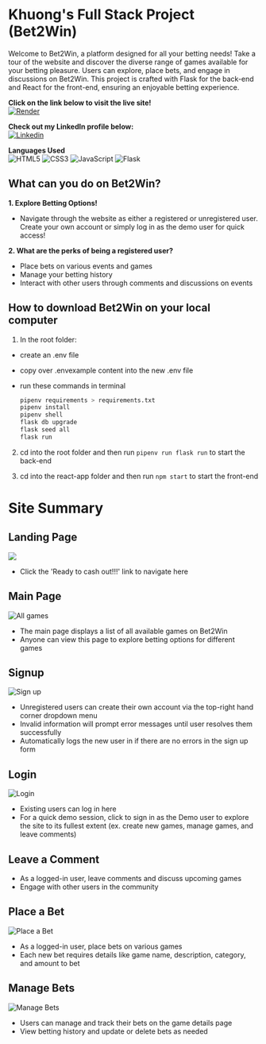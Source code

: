 # Khuong's Full Stack Project (Bet2Win)

Welcome to Bet2Win, a platform designed for all your betting needs! Take a tour of the website and discover the diverse range of games available for your betting pleasure. Users can explore, place bets, and engage in discussions on Bet2Win. This project is crafted with Flask for the back-end and React for the front-end, ensuring an enjoyable betting experience.

**Click on the link below to visit the live site!**<br>
[![Render](https://img.shields.io/badge/Render-%46E3B7.svg?style=for-the-badge&logo=render&logoColor=white)
](https://bet2win.onrender.com/)

**Check out my LinkedIn profile below:**<br>
[![Linkedin](https://img.shields.io/badge/linkedin-%230077B5.svg?style=for-the-badge&logo=linkedin&logoColor=white)](https://www.linkedin.com/in/khuong-c-nguyen/)

**Languages Used**<br>
![HTML5](https://img.shields.io/badge/html5-%23E34F26.svg?style=for-the-badge&logo=html5&logoColor=white)
![CSS3](https://img.shields.io/badge/css3-%231572B6.svg?style=for-the-badge&logo=css3&logoColor=white)
![JavaScript](https://img.shields.io/badge/javascript-%23323330.svg?style=for-the-badge&logo=javascript&logoColor=%23F7DF1E)
![Flask](https://img.shields.io/badge/flask-%23000.svg?style=for-the-badge&logo=flask&logoColor=white)
<!-- ![AWS](https://img.shields.io/badge/AWS-%23FF9900.svg?style=for-the-badge&logo=amazon-aws&logoColor=white) -->

<!-- ![Alt text](<Screen-Recording-2024-01-13-at-11.17.31 AM.gif>) -->

## What can you do on Bet2Win?

**1. Explore Betting Options!**<br>

- Navigate through the website as either a registered or unregistered user. Create your own account or simply log in as the demo user for quick access!

**2. What are the perks of being a registered user?**<br>

- Place bets on various events and games
- Manage your betting history
- Interact with other users through comments and discussions on events

## How to download Bet2Win on your local computer

1. In the root folder:

- create an .env file
- copy over .envexample content into the new .env file
- run these commands in terminal

  ```bash
  pipenv requirements > requirements.txt
  pipenv install
  pipenv shell
  flask db upgrade
  flask seed all
  flask run
  ```

2. cd into the root folder and then run `pipenv run flask run` to start the back-end

3. cd into the react-app folder and then run `npm start` to start the front-end

# Site Summary

## Landing Page

![](https://cdn.discordapp.com/attachments/1110721109076221993/1196641120906641540/image.png)

- Click the 'Ready to cash out!!!' link to navigate here

## Main Page

![All games](https://cdn.discordapp.com/attachments/1110721109076221993/1195912430971260958/image.png)

- The main page displays a list of all available games on Bet2Win
- Anyone can view this page to explore betting options for different games

## Signup

![Sign up](https://cdn.discordapp.com/attachments/1110721109076221993/1196687779342594048/image.png)

- Unregistered users can create their own account via the top-right hand corner dropdown menu
- Invalid information will prompt error messages until user resolves them successfully
- Automatically logs the new user in if there are no errors in the sign up form

## Login

![Login](https://media.discordapp.net/attachments/1110721109076221993/1196688534917099602/image.png)

- Existing users can log in here
- For a quick demo session, click to sign in as the Demo user to explore the site to its fullest extent (ex. create new games, manage games, and leave comments)

## Leave a Comment

<!-- ![Leave a comment](image.png) -->

- As a logged-in user, leave comments and discuss upcoming games
- Engage with other users in the community

## Place a Bet

![Place a Bet](https://cdn.discordapp.com/attachments/1110721109076221993/1196688537177829487/image.png)

- As a logged-in user, place bets on various games
- Each new bet requires details like game name, description, category, and amount to bet


## Manage Bets

![Manage Bets](https://cdn.discordapp.com/attachments/1110721109076221993/1196688537702109274/image.png)

- Users can manage and track their bets on the game details page
- View betting history and update or delete bets as needed






